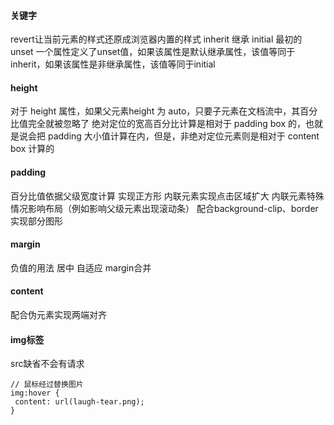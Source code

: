 #### 关键字 
revert让当前元素的样式还原成浏览器内置的样式
inherit 继承
initial 最初的
unset 一个属性定义了unset值，如果该属性是默认继承属性，该值等同于inherit，如果该属性是非继承属性，该值等同于initial

#### height
对于 height 属性，如果父元素height 为 auto，只要子元素在文档流中，其百分比值完全就被忽略了
绝对定位的宽高百分比计算是相对于 padding box 的，也就是说会把 padding 大小值计算在内，但是，非绝对定位元素则是相对于 content box 计算的

#### padding
百分比值依据父级宽度计算
实现正方形
内联元素实现点击区域扩大
内联元素特殊情况影响布局（例如影响父级元素出现滚动条）
配合background-clip、border实现部分图形

#### margin
负值的用法
居中
自适应
margin合并

#### content
配合伪元素实现两端对齐

#### img标签
src缺省不会有请求
```
// 鼠标经过替换图片
img:hover {
 content: url(laugh-tear.png);
} 

```